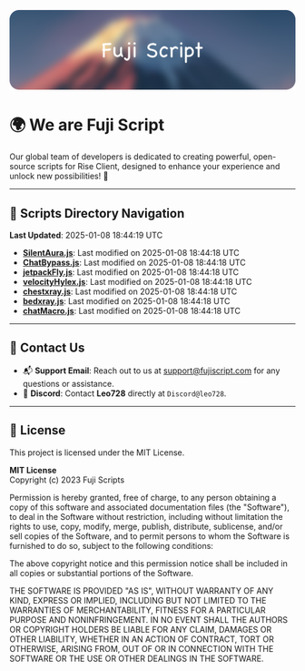 ![Banner](.github/b.webp)

# 🌍 **We are Fuji Script**

Our global team of developers is dedicated to creating powerful, open-source scripts for Rise Client, designed to enhance your experience and unlock new possibilities! 🌟

---
<!-- SCRIPTS_NAVIGATION_START -->
## 📂 **Scripts Directory Navigation**

**Last Updated**: 2025-01-08 18:44:19 UTC

- **[SilentAura.js](scripts/SilentAura.js)**: Last modified on 2025-01-08 18:44:18 UTC
- **[ChatBypass.js](scripts/ChatBypass.js)**: Last modified on 2025-01-08 18:44:18 UTC
- **[jetpackFly.js](scripts/jetpackFly.js)**: Last modified on 2025-01-08 18:44:18 UTC
- **[velocityHylex.js](scripts/velocityHylex.js)**: Last modified on 2025-01-08 18:44:18 UTC
- **[chestxray.js](scripts/chestxray.js)**: Last modified on 2025-01-08 18:44:18 UTC
- **[bedxray.js](scripts/bedxray.js)**: Last modified on 2025-01-08 18:44:18 UTC
- **[chatMacro.js](scripts/chatMacro.js)**: Last modified on 2025-01-08 18:44:18 UTC

<!-- SCRIPTS_NAVIGATION_END -->

---

## 💬 **Contact Us**  
- 📬 **Support Email**: Reach out to us at [support@fujiscript.com](mailto:support@fujiscript.com) for any questions or assistance.  
- 💬 **Discord**: Contact **Leo728** directly at `Discord@leo728`.

---

## 📜 **License**

This project is licensed under the MIT License.  

**MIT License**  
Copyright (c) 2023 Fuji Scripts  

Permission is hereby granted, free of charge, to any person obtaining a copy of this software and associated documentation files (the "Software"), to deal in the Software without restriction, including without limitation the rights to use, copy, modify, merge, publish, distribute, sublicense, and/or sell copies of the Software, and to permit persons to whom the Software is furnished to do so, subject to the following conditions:  

The above copyright notice and this permission notice shall be included in all copies or substantial portions of the Software.  

THE SOFTWARE IS PROVIDED "AS IS", WITHOUT WARRANTY OF ANY KIND, EXPRESS OR IMPLIED, INCLUDING BUT NOT LIMITED TO THE WARRANTIES OF MERCHANTABILITY, FITNESS FOR A PARTICULAR PURPOSE AND NONINFRINGEMENT. IN NO EVENT SHALL THE AUTHORS OR COPYRIGHT HOLDERS BE LIABLE FOR ANY CLAIM, DAMAGES OR OTHER LIABILITY, WHETHER IN AN ACTION OF CONTRACT, TORT OR OTHERWISE, ARISING FROM, OUT OF OR IN CONNECTION WITH THE SOFTWARE OR THE USE OR OTHER DEALINGS IN THE SOFTWARE.  
